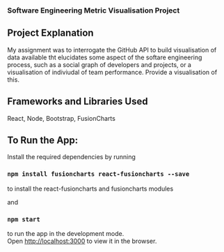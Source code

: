 ### Software Engineering Metric Visualisation Project

## Project Explanation 

My assignment was to interrogate the GitHub API to build visualisation of data available tht elucidates some aspect of the softare engineering process, such as a social graph of developers and projects, or a visualisation of indiviudal of team performance. Provide a visualisation of this.

## Frameworks and Libraries Used

React, Node, Bootstrap, FusionCharts

## To Run the App:

Install the required dependencies by running
### `npm install fusioncharts react-fusioncharts --save`
to install the react-fusioncharts and fusioncharts modules 

and
### `npm start`
to run the app in the development mode.\
Open [http://localhost:3000](http://localhost:3000) to view it in the browser.





